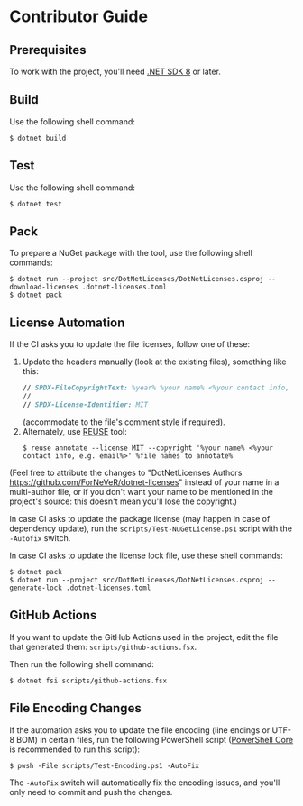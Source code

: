 <!--
SPDX-FileCopyrightText: 2024-2025 Friedrich von Never <friedrich@fornever.me>

SPDX-License-Identifier: MIT

REUSE-IgnoreStart
-->

Contributor Guide
=================

Prerequisites
-------------
To work with the project, you'll need [.NET SDK 8][dotnet-sdk] or later.

Build
-----
Use the following shell command:

```console
$ dotnet build
```

Test
----
Use the following shell command:

```console
$ dotnet test
```

Pack
----
To prepare a NuGet package with the tool, use the following shell commands:

```console
$ dotnet run --project src/DotNetLicenses/DotNetLicenses.csproj -- download-licenses .dotnet-licenses.toml
$ dotnet pack
```

License Automation
------------------
If the CI asks you to update the file licenses, follow one of these:
1. Update the headers manually (look at the existing files), something like this:
   ```fsharp
   // SPDX-FileCopyrightText: %year% %your name% <%your contact info, e.g. email%>
   //
   // SPDX-License-Identifier: MIT
   ```
   (accommodate to the file's comment style if required).
2. Alternately, use [REUSE][reuse] tool:
   ```console
   $ reuse annotate --license MIT --copyright '%your name% <%your contact info, e.g. email%>' %file names to annotate%
   ```

(Feel free to attribute the changes to "DotNetLicenses Authors <https://github.com/ForNeVeR/dotnet-licenses>" instead of your name in a multi-author file, or if you don't want your name to be mentioned in the project's source: this doesn't mean you'll lose the copyright.)

In case CI asks to update the package license (may happen in case of dependency update), run the `scripts/Test-NuGetLicense.ps1` script with the `-Autofix` switch.

In case CI asks to update the license lock file, use these shell commands:
```console
$ dotnet pack
$ dotnet run --project src/DotNetLicenses/DotNetLicenses.csproj -- generate-lock .dotnet-licenses.toml
```

GitHub Actions
--------------
If you want to update the GitHub Actions used in the project, edit the file that generated them: `scripts/github-actions.fsx`.

Then run the following shell command:
```console
$ dotnet fsi scripts/github-actions.fsx
```

File Encoding Changes
---------------------
If the automation asks you to update the file encoding (line endings or UTF-8 BOM) in certain files, run the following PowerShell script ([PowerShell Core][powershell] is recommended to run this script):
```console
$ pwsh -File scripts/Test-Encoding.ps1 -AutoFix
```

The `-AutoFix` switch will automatically fix the encoding issues, and you'll only need to commit and push the changes.

<!-- REUSE-IgnoreEnd -->

[dotnet-sdk]: https://dotnet.microsoft.com/en-us/download
[powershell]: https://learn.microsoft.com/en-us/powershell/scripting/install/installing-powershell
[reuse]: https://reuse.software/
